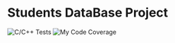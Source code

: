 # Students DataBase Project

![C/C++ Tests](https://github.com/murmeow13/studentsDB/actions/workflows/ci.yml/badge.svg)
![My Code Coverage](https://img.shields.io/endpoint?url=https://gist.githubusercontent.com/meta6a6y/dceb0ad4eb089395b8862446df631636/raw/04078dd2dbd4bbafcaa3d587eb889bf0b4033c73/coverage.json)
